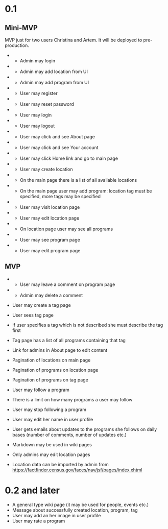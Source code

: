 # 0.1

## Mini-MVP

MVP just for two users Christina and Artem. It will be deployed to pre-production.

- + Admin may login
- + Admin may add location from UI
- + Admin may add program from UI
- + User may register
- + User may reset password
- + User may login
- + User may logout
- + User may click and see About page
- + User may click and see Your account
- + User may click Home link and go to main page
- + User may create location
- + On the main page there is a list of all available locations
- + On the main page user may add program: location tag must be specified, more tags may be specified
- + User may visit location page
- + User may edit location page
- + On location page user may see all programs
- + User may see program page
- + User may edit program page

## MVP

- + User may leave a comment on program page
- + Admin may delete a comment

- User may create a tag page
- User sees tag page
- If user specifies a tag which is not described she must describe the tag first
- Tag page has a list of all programs containing that tag

- Link for admins in About page to edit content
- Pagination of locations on main page
- Pagination of programs on location page
- Pagination of programs on tag page

- User may follow a program
- There is a limit on how many programs a user may follow
- User may stop following a program

- User may edit her name in user profile

- User gets emails about updates to the programs she follows on daily bases (number of comments, number of updates etc.)

- Markdown may be used in wiki pages

- Only admins may edit location pages
- Location data can be imported by admin from  https://factfinder.census.gov/faces/nav/jsf/pages/index.xhtml


# 0.2 and later

- A general type wiki page (it may be used for people, events etc.)
- Message about successfully created location, program, tag
- User may add an her image in user profile
- User may rate a program
